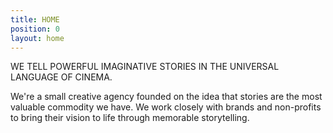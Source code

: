 ```yaml
---
title: HOME
position: 0
layout: home
---
```


WE TELL POWERFUL IMAGINATIVE STORIES
IN THE UNIVERSAL LANGUAGE OF CINEMA.

We're a small creative agency founded on the idea that stories are the most valuable commodity we have. 
We work closely with brands and non-profits to bring their vision to life through memorable storytelling.  